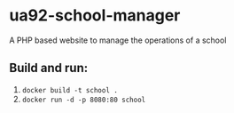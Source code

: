 # ua92-school-manager
A PHP based website to manage the operations of a school

## Build and run:

1. `docker build -t school .`
2. `docker run -d -p 8080:80 school`